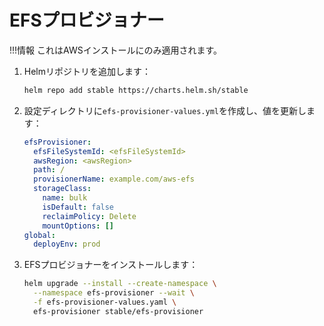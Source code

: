 # EFSプロビジョナー

!!!情報
    これはAWSインストールにのみ適用されます。

1. Helmリポジトリを追加します：

    ```bash title="Helmリポジトリを追加"
    helm repo add stable https://charts.helm.sh/stable
    ```

2. 設定ディレクトリに`efs-provisioner-values.yml`を作成し、値を更新します：

    ```yaml title="efs-provisioner-values.yml"
    efsProvisioner:
      efsFileSystemId: <efsFileSystemId>
      awsRegion: <awsRegion>
      path: /
      provisionerName: example.com/aws-efs
      storageClass:
        name: bulk
        isDefault: false
        reclaimPolicy: Delete
        mountOptions: []
    global:
      deployEnv: prod

    ```

3. EFSプロビジョナーをインストールします：

    ```bash title="EFSプロビジョナーをインストール"
    helm upgrade --install --create-namespace \
      --namespace efs-provisioner --wait \
      -f efs-provisioner-values.yaml \
      efs-provisioner stable/efs-provisioner
    ```